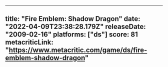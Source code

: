 
---
title: "Fire Emblem: Shadow Dragon"
date: "2022-04-09T23:38:28.179Z"
releaseDate: "2009-02-16"
platforms: ["ds"]
score: 81
metacriticLink: "https://www.metacritic.com/game/ds/fire-emblem-shadow-dragon"
---
